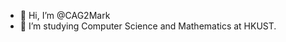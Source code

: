 - 👋 Hi, I’m @CAG2Mark
- 👀 I’m studying Computer Science and Mathematics at HKUST.

<!---
CAG2Mark/CAG2Mark is a ✨ special ✨ repository because its `README.md` (this file) appears on your GitHub profile.
You can click the Preview link to take a look at your changes.
--->
